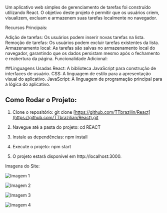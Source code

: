 Um aplicativo web simples de gerenciamento de tarefas foi construído utilizando React. O objetivo deste projeto é permitir que os usuários criem, visualizem, excluam e armazenem suas tarefas localmente no navegador.

Recursos Principais:

Adição de tarefas: Os usuários podem inserir novas tarefas na lista.
Remoção de tarefas: Os usuários podem excluir tarefas existentes da lista.
Armazenamento local: As tarefas são salvas no armazenamento local do navegador, garantindo que os dados persistam mesmo após o fechamento e reabertura da página.
Funcionalidade Adicional:

##Linguagens Usadas
React: A biblioteca JavaScript para construção de interfaces de usuário.
CSS: A linguagem de estilo para a apresentação visual do aplicativo.
JavaScript: A linguagem de programação principal para a lógica do aplicativo.

## Como Rodar o Projeto:
1. Clone o repositório:
   git clone [https://github.com/TTbrazilin/React](https://github.com/TTbrazilian/React).git

2. Navegue até a pasta do projeto:
   cd REACT

3. Instale as dependências:
   npm install

4. Execute o projeto:
  npm start

5. O projeto estará disponível em http://localhost:3000.

Imagens do Site:

![Imagem 1](https://github.com/user-attachments/assets/e4cc8602-c10a-4c6c-b0f5-9d82f9d9d36a)

![Imagem 2](https://github.com/user-attachments/assets/1dff5036-f951-4491-8054-b7b8082faeb4)

![Imagem 3](https://github.com/user-attachments/assets/baef63cd-c4db-4a9e-acc3-17e8eb3f34dd)

![Imagem 4](https://github.com/user-attachments/assets/dd54d71d-c068-4418-97ab-1539c7b404cc)
